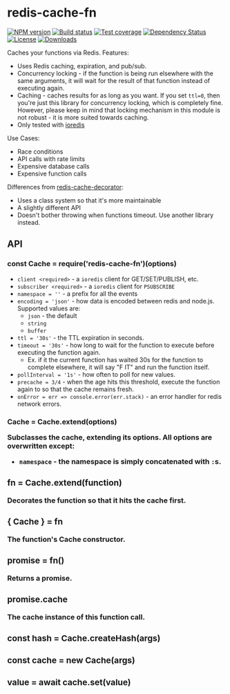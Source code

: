 
# redis-cache-fn

[![NPM version][npm-image]][npm-url]
[![Build status][travis-image]][travis-url]
[![Test coverage][codecov-image]][codecov-url]
[![Dependency Status][david-image]][david-url]
[![License][license-image]][license-url]
[![Downloads][downloads-image]][downloads-url]

Caches your functions via Redis.
Features:

- Uses Redis caching, expiration, and pub/sub.
- Concurrency locking - if the function is being run elsewhere with the same arguments, it will wait for the result of that function instead of executing again.
- Caching - caches results for as long as you want. If you set `ttl=0`, then you're just this library for concurrency locking, which is completely fine. However, please keep in mind that locking mechanism in this module is not robust - it is more suited towards caching.
- Only tested with [ioredis](https://github.com/luin/ioredis)

Use Cases:

- Race conditions
- API calls with rate limits
- Expensive database calls
- Expensive function calls

Differences from [redis-cache-decorator](https://github.com/jonathanong/redis-cache-decorator):

- Uses a class system so that it's more maintainable
- A slightly different API
- Doesn't bother throwing when functions timeout. Use another library instead.

## API

### const Cache = require('redis-cache-fn')(options)

- `client <required>` - a `ioredis` client for GET/SET/PUBLISH, etc.
- `subscriber <required>` - a `ioredis` client for `PSUBSCRIBE`
- `namespace = ''` - a prefix for all the events
- `encoding = 'json'` - how data is encoded between redis and node.js.
  Supported values are:
  - `json` - the default
  - `string`
  - `buffer`
- `ttl = '30s'` - the TTL expiration in seconds.
- `timeout = '30s'` - how long to wait for the function to execute before executing the function again.
  - Ex. if it the current function has waited 30s for the function to complete elsewhere, it will say "F IT" and run the function itself.
- `pollInterval = '1s'` - how often to poll for new values.
- `precache = 3/4` - when the age hits this threshold, execute the function again to so that the cache remains fresh.
- `onError = err => console.error(err.stack)` - an error handler for redis network errors.

### Cache = Cache.extend(options<Object>)

Subclasses the cache, extending its options.
All options are overwritten except:

- `namespace` - the namespace is simply concatenated with `:`s.

### fn = Cache.extend(function<Function>)

Decorates the function so that it hits the cache first.

### { Cache } = fn

The function's Cache constructor.

### promise = fn()

Returns a promise.

### promise.cache

The cache instance of this function call.

### const hash = Cache.createHash(args)

### const cache = new Cache(args)

### value = await cache.set(value)

[npm-image]: https://img.shields.io/npm/v/redis-cache-fn.svg?style=flat-square
[npm-url]: https://npmjs.org/package/redis-cache-fn
[travis-image]: https://img.shields.io/travis/jonathanong/redis-cache-fn.svg?style=flat-square
[travis-url]: https://travis-ci.org/jonathanong/redis-cache-fn
[codecov-image]: https://img.shields.io/codecov/c/github/jonathanong/redis-cache-fn/master.svg?style=flat-square
[codecov-url]: https://codecov.io/github/jonathanong/redis-cache-fn
[david-image]: http://img.shields.io/david/jonathanong/redis-cache-fn.svg?style=flat-square
[david-url]: https://david-dm.org/jonathanong/redis-cache-fn
[license-image]: http://img.shields.io/npm/l/redis-cache-fn.svg?style=flat-square
[license-url]: LICENSE
[downloads-image]: http://img.shields.io/npm/dm/redis-cache-fn.svg?style=flat-square
[downloads-url]: https://npmjs.org/package/redis-cache-fn
